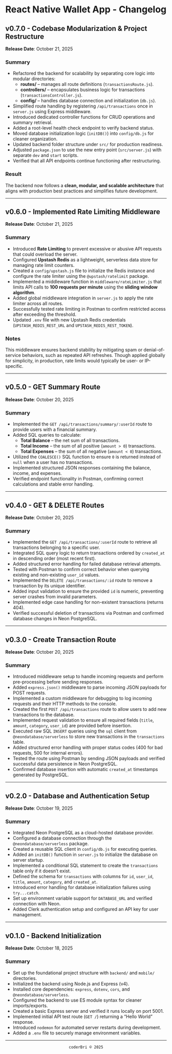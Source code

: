 # React Native Wallet App - Changelog

## v0.7.0 - Codebase Modularization & Project Restructure
**Release Date**: October 21, 2025

### Summary
- Refactored the backend for scalability by separating core logic into modular directories:
  - **routes/** – manages all route definitions (`transactionsRoute.js`).
  - **controllers/** – encapsulates business logic for transactions (`transactionsController.js`).
  - **config/** – handles database connection and initialization (`db.js`).
- Simplified route handling by registering `/api/transactions` once in `server.js` using Express middleware.
- Introduced dedicated controller functions for CRUD operations and summary retrieval.
- Added a root-level health check endpoint to verify backend status.
- Moved database initialization logic (`initDB()`) into `config/db.js` for cleaner organization.
- Updated backend folder structure under `src/` for production readiness.
- Adjusted `package.json` to use the new entry point (`src/server.js`) with separate `dev` and `start` scripts.
- Verified that all API endpoints continue functioning after restructuring.

### Result
The backend now follows a **clean, modular, and scalable architecture** that aligns with production best practices and simplifies future development.

---

## v0.6.0 - Implemented Rate Limiting Middleware  
**Release Date**: October 21, 2025  

### Summary  
- Introduced **Rate Limiting** to prevent excessive or abusive API requests that could overload the server.  
- Configured **Upstash Redis** as a lightweight, serverless data store for managing rate limit counters.  
- Created a `config/upstash.js` file to initialize the Redis instance and configure the rate limiter using the `@upstash/ratelimit` package.  
- Implemented a middleware function in `middleware/rateLimiter.js` that limits API calls to **100 requests per minute** using the **sliding window algorithm**.  
- Added global middleware integration in `server.js` to apply the rate limiter across all routes.  
- Successfully tested rate limiting in Postman to confirm restricted access after exceeding the threshold.  
- Updated `.env` file with new Upstash Redis credentials (`UPSTASH_REDIS_REST_URL` and `UPSTASH_REDIS_REST_TOKEN`).  

### Notes  
This middleware ensures backend stability by mitigating spam or denial-of-service behaviors, such as repeated API refreshes. Though applied globally for simplicity, in production, rate limits would typically be user- or IP-specific.  

---

## v0.5.0 - GET Summary Route
**Release Date**: October 20, 2025

### Summary
- Implemented the `GET /api/transactions/summary/:userId` route to provide users with a financial summary.  
- Added SQL queries to calculate:
  - **Total Balance** – the net sum of all transactions.
  - **Total Income** – the sum of all positive (`amount > 0`) transactions.
  - **Total Expenses** – the sum of all negative (`amount < 0`) transactions.
- Utilized the `COALESCE()` SQL function to ensure `0` is returned instead of `null` when a user has no transactions.  
- Implemented structured JSON responses containing the balance, income, and expenses.  
- Verified endpoint functionality in Postman, confirming correct calculations and stable error handling.  

---

## v0.4.0 - GET & DELETE Routes
**Release Date**: October 20, 2025

### Summary
- Implemented the `GET /api/transactions/:userId` route to retrieve all transactions belonging to a specific user.  
- Integrated SQL query logic to return transactions ordered by `created_at` in descending order (most recent first).  
- Added structured error handling for failed database retrieval attempts.  
- Tested with Postman to confirm correct behavior when querying existing and non-existing `user_id` values.  
- Implemented the `DELETE /api/transactions/:id` route to remove a transaction by its unique identifier.  
- Added input validation to ensure the provided `id` is numeric, preventing server crashes from invalid parameters.  
- Implemented edge case handling for non-existent transactions (returns 404).  
- Verified successful deletion of transactions via Postman and confirmed database changes in Neon PostgreSQL.  

---

## v0.3.0 - Create Transaction Route
**Release Date**: October 20, 2025

### Summary
- Introduced middleware setup to handle incoming requests and perform pre-processing before sending responses.  
- Added `express.json()` middleware to parse incoming JSON payloads for POST requests.  
- Implemented a custom middleware for debugging to log incoming requests and their HTTP methods to the console.  
- Created the first `POST /api/transactions` route to allow users to add new transactions to the database.  
- Implemented request validation to ensure all required fields (`title`, `amount`, `category`, `user_id`) are provided before insertion.  
- Executed raw SQL `INSERT` queries using the `sql` client from `@neondatabase/serverless` to store new transactions in the `transactions` table.  
- Added structured error handling with proper status codes (400 for bad requests, 500 for internal errors).  
- Tested the route using Postman by sending JSON payloads and verified successful data persistence in Neon PostgreSQL.  
- Confirmed database insertion with automatic `created_at` timestamps generated by PostgreSQL.  

---

## v0.2.0 - Database and Authentication Setup
**Release Date**: October 19, 2025

### Summary
- Integrated Neon PostgreSQL as a cloud-hosted database provider.
- Configured a database connection through the `@neondatabase/serverless` package.
- Created a reusable SQL client in `config/db.js` for executing queries.
- Added an `initDB()` function in `server.js` to initialize the database on server startup.
- Implemented a conditional SQL statement to create the `transactions` table only if it doesn’t exist.
- Defined the schema for `transactions` with columns for `id`, `user_id`, `title`, `amount`, `category`, and `created_at`.
- Introduced error handling for database initialization failures using `try...catch`.
- Set up environment variable support for `DATABASE_URL` and verified connection with Neon.
- Added Clerk authentication setup and configured an API key for user management.

---

## v0.1.0 - Backend Initialization
**Release Date**: October 18, 2025

### Summary
- Set up the foundational project structure with `backend/` and `mobile/` directories.
- Initialized the backend using Node.js and Express (v4).
- Installed core dependencies: `express`, `dotenv`, `cors`, and `@neondatabase/serverless`.
- Configured the backend to use ES module syntax for cleaner imports/exports.
- Created a basic Express server and verified it runs locally on port 5001.
- Implemented initial API test route (`GET /`) returning a “Hello World” response.
- Introduced `nodemon` for automated server restarts during development.
- Added a `.env` file to securely manage environment variables.

---

<section align="center">
  <code>coderBri © 2025</code>
</section>